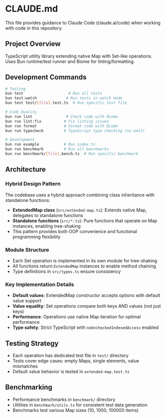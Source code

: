# CLAUDE.md

This file provides guidance to Claude Code (claude.ai/code) when working with code in this repository.

## Project Overview

TypeScript utility library extending native Map with Set-like operations. Uses Bun runtime/test runner and Biome for linting/formatting.

## Development Commands

```bash
# Testing
bun test                    # Run all tests
bun test:watch             # Run tests in watch mode
bun test test/[file].test.ts  # Run specific test file

# Code Quality
bun run lint               # Check code with Biome
bun run lint:fix          # Fix linting issues
bun run format            # Format code with Biome
bun run typecheck         # TypeScript type checking (no emit)

# Development
bun run example           # Run index.ts
bun run benchmark         # Run all benchmarks
bun run benchmark/[file].bench.ts  # Run specific benchmark
```

## Architecture

### Hybrid Design Pattern
The codebase uses a hybrid approach combining class inheritance with standalone functions:
- **ExtendedMap class** (`src/extended-map.ts`): Extends native Map, delegates to standalone functions
- **Standalone functions** (`src/*.ts`): Pure functions that operate on Map instances, enabling tree-shaking
- This pattern provides both OOP convenience and functional programming flexibility

### Module Structure
- Each Set operation is implemented in its own module for tree-shaking
- All functions return `ExtendedMap` instances to enable method chaining
- Type definitions in `src/types.ts` ensure consistency

### Key Implementation Details
- **Default values**: ExtendedMap constructor accepts options with default value support
- **Value equality**: Set operations compare both keys AND values (not just keys)
- **Performance**: Operations use native Map iteration for optimal performance
- **Type safety**: Strict TypeScript with `noUncheckedIndexedAccess` enabled

## Testing Strategy
- Each operation has dedicated test file in `test/` directory
- Tests cover edge cases: empty Maps, single elements, value mismatches
- Default value behavior is tested in `extended-map.test.ts`

## Benchmarking
- Performance benchmarks in `benchmark/` directory
- Utilities in `benchmark/utils.ts` for consistent test data generation
- Benchmarks test various Map sizes (10, 1000, 100000 items)